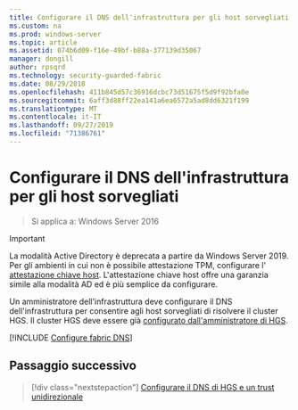 ```yaml
---
title: Configurare il DNS dell'infrastruttura per gli host sorvegliati (AD)
ms.custom: na
ms.prod: windows-server
ms.topic: article
ms.assetid: 074b6d09-f16e-49bf-b88a-377139d35067
manager: dongill
author: rpsqrd
ms.technology: security-guarded-fabric
ms.date: 08/29/2018
ms.openlocfilehash: 411b845d57c36916dcbc73d51675f5d9f92bfa0e
ms.sourcegitcommit: 6aff3d88ff22ea141a6ea6572a5ad8dd6321f199
ms.translationtype: MT
ms.contentlocale: it-IT
ms.lasthandoff: 09/27/2019
ms.locfileid: "71386761"
---
```

# <a name="configure-the-fabric-dns-for-guarded-hosts"></a>Configurare il DNS dell'infrastruttura per gli host sorvegliati

>Si applica a: Windows Server 2016


>[!IMPORTANT]
>La modalità Active Directory è deprecata a partire da Windows Server 2019. Per gli ambienti in cui non è possibile attestazione TPM, configurare l' [attestazione chiave host](guarded-fabric-initialize-hgs-key-mode.md). L'attestazione chiave host offre una garanzia simile alla modalità AD ed è più semplice da configurare. 

Un amministratore dell'infrastruttura deve configurare il DNS dell'infrastruttura per consentire agli host sorvegliati di risolvere il cluster HGS. Il cluster HGS deve essere già [configurato dall'amministratore di HGS](/WindowsServerDocs/virtualization/guarded-fabric-shielded-vm/guarded-fabric-setting-up-the-host-guardian-service-hgs.md).



[!INCLUDE [Configure fabric DNS](../../../includes/guarded-fabric-configure-fabric-dns.md)] 


## <a name="next-step"></a>Passaggio successivo

> [!div class="nextstepaction"]
> [Configurare il DNS di HGS e un trust unidirezionale](guarded-fabric-configure-dns-forwarding-and-trust.md)
